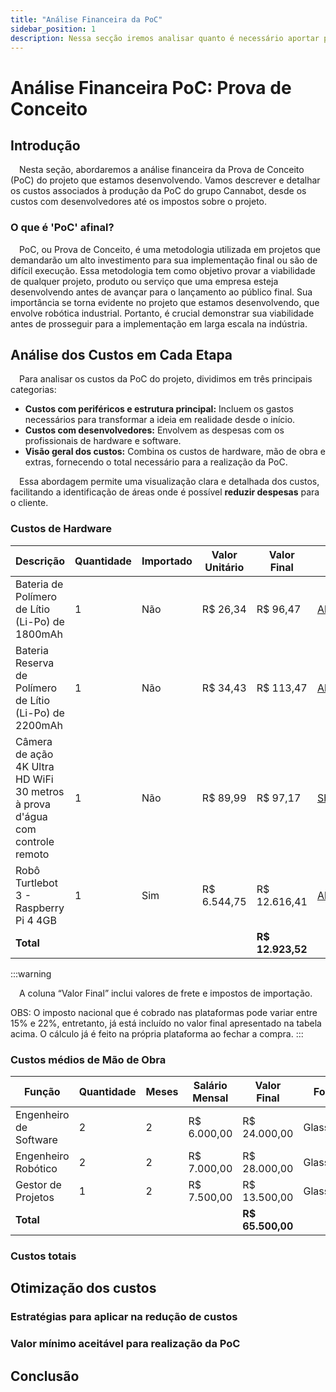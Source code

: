 ```yaml
---
title: "Análise Financeira da PoC"
sidebar_position: 1
description: Nessa secção iremos analisar quanto é necessário aportar para construir a PoC do projeto cannabot.
---
```


# Análise Financeira PoC: Prova de Conceito

## Introdução 

&emsp;Nesta seção, abordaremos a análise financeira da Prova de Conceito (PoC) do projeto que estamos desenvolvendo. Vamos descrever e detalhar os custos associados à produção da PoC do grupo Cannabot, desde os custos com desenvolvedores até os impostos sobre o projeto.

### O que é 'PoC' afinal?

&emsp;PoC, ou Prova de Conceito, é uma metodologia utilizada em projetos que demandarão um alto investimento para sua implementação final ou são de difícil execução. Essa metodologia tem como objetivo provar a viabilidade de qualquer projeto, produto ou serviço que uma empresa esteja desenvolvendo antes de avançar para o lançamento ao público final. Sua importância se torna evidente no projeto que estamos desenvolvendo, que envolve robótica industrial. Portanto, é crucial demonstrar sua viabilidade antes de prosseguir para a implementação em larga escala na indústria.

## Análise dos Custos em Cada Etapa

&emsp;Para analisar os custos da PoC do projeto, dividimos em três principais categorias:

- **Custos com periféricos e estrutura principal:** Incluem os gastos necessários para transformar a ideia em realidade desde o início.
- **Custos com desenvolvedores:** Envolvem as despesas com os profissionais de hardware e software.
- **Visão geral dos custos:** Combina os custos de hardware, mão de obra e extras, fornecendo o total necessário para a realização da PoC.

&emsp;Essa abordagem permite uma visualização clara e detalhada dos custos, facilitando a identificação de áreas onde é possível **reduzir despesas** para o cliente.

### Custos de Hardware

| Descrição                                      | Quantidade | Importado | Valor Unitário | Valor Final   | Fonte |
| ---------------------------------------------- | ---------- | --------- | -------------- | ------------- | ------------------- |
| Bateria de Polímero de Lítio (Li-Po) de 1800mAh | 1          | Não       | R$ 26,34       | R$ 96,47      | [AliExpress](https://pt.aliexpress.com/item/1005006948637447.html) |
| Bateria Reserva de Polímero de Lítio (Li-Po) de 2200mAh | 1  | Não       | R$ 34,43       | R$ 113,47     | [AliExpress](https://pt.aliexpress.com/item/1005005644863300.html) |
| Câmera de ação 4K Ultra HD WiFi 30 metros à prova d'água com controle remoto | 1 | Não       | R$ 89,99       | R$ 97,17      | [Shopee](https://shopee.com.br/C%C3%A2mera-de-a%C3%A7%C3%A3o-4K-Ultra-HD-WiFi-30-metros-%C3%A0-prova-d'%C3%A1gua-com-controle-remoto-i.696313634.18497659555) |
| Robô Turtlebot 3 - Raspberry Pi 4 4GB          | 1          | Sim       | R$ 6.544,75    | R$ 12.616,41  | [AliExpress](https://pt.aliexpress.com/item/1005004405764315.html) |
| **Total**                                      |            |           |                | **R$ 12.923,52** |                   |

:::warning

&emsp;A coluna “Valor Final” inclui valores de frete e impostos de importação.

OBS: O imposto nacional que é cobrado nas plataformas pode variar entre 15% e 22%, entretanto, já está incluído no valor final apresentado na tabela acima. O cálculo já é feito na própria plataforma ao fechar a compra.
:::


### Custos médios de Mão de Obra

| Função                 | Quantidade | Meses | Salário Mensal | Valor Final    | Fonte                |
| ---------------------  | ---------- | ----- | -------------- | -------------- | -------------------- |
| Engenheiro de Software | 2          | 2     | R$ 6.000,00    | R$ 24.000,00   | Glassdoor|
| Engenheiro Robótico    | 2          | 2     | R$ 7.000,00    | R$ 28.000,00   | Glassdoor|
| Gestor de Projetos     | 1          | 2     | R$ 7.500,00    | R$ 13.500,00   | Glassdoor|
| **Total**              |            |       |                | **R$ 65.500,00** |                    |

### Custos totais

## Otimização dos custos
### Estratégias para aplicar na redução de custos 
### Valor mínimo aceitável para realização da PoC

## Conclusão